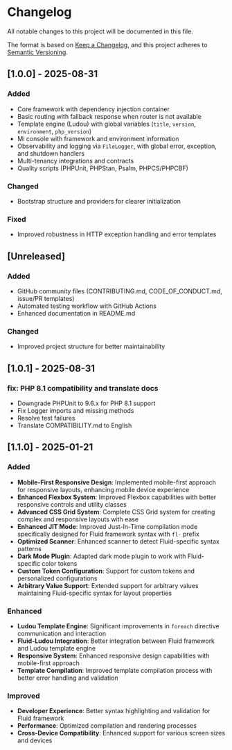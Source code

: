 # Changelog

All notable changes to this project will be documented in this file.

The format is based on [Keep a Changelog](https://keepachangelog.com/en/1.0.0/),
and this project adheres to [Semantic Versioning](https://semver.org/spec/v2.0.0.html).

## [1.0.0] - 2025-08-31

### Added
- Core framework with dependency injection container
- Basic routing with fallback response when router is not available
- Template engine (Ludou) with global variables (`title`, `version`, `environment`, `php_version`)
- Mi console with framework and environment information
- Observability and logging via `FileLogger`, with global error, exception, and shutdown handlers
- Multi-tenancy integrations and contracts
- Quality scripts (PHPUnit, PHPStan, Psalm, PHPCS/PHPCBF)

### Changed
- Bootstrap structure and providers for clearer initialization

### Fixed
- Improved robustness in HTTP exception handling and error templates

## [Unreleased]

### Added
- GitHub community files (CONTRIBUTING.md, CODE_OF_CONDUCT.md, issue/PR templates)
- Automated testing workflow with GitHub Actions
- Enhanced documentation in README.md

### Changed
- Improved project structure for better maintainability

## [1.0.1] - 2025-08-31

### fix: PHP 8.1 compatibility and translate docs

- Downgrade PHPUnit to 9.6.x for PHP 8.1 support
- Fix Logger imports and missing methods
- Resolve test failures
- Translate COMPATIBILITY.md to English

## [1.1.0] - 2025-01-21

### Added
- **Mobile-First Responsive Design**: Implemented mobile-first approach for responsive layouts, enhancing mobile device experience
- **Enhanced Flexbox System**: Improved Flexbox capabilities with better responsive controls and utility classes
- **Advanced CSS Grid System**: Complete CSS Grid system for creating complex and responsive layouts with ease
- **Enhanced JIT Mode**: Improved Just-In-Time compilation mode specifically designed for Fluid framework syntax with `fl-` prefix
- **Optimized Scanner**: Enhanced scanner to detect Fluid-specific syntax patterns
- **Dark Mode Plugin**: Adapted dark mode plugin to work with Fluid-specific color tokens
- **Custom Token Configuration**: Support for custom tokens and personalized configurations
- **Arbitrary Value Support**: Extended support for arbitrary values maintaining Fluid-specific syntax for layout properties

### Enhanced
- **Ludou Template Engine**: Significant improvements in `foreach` directive communication and interaction
- **Fluid-Ludou Integration**: Better integration between Fluid framework and Ludou template engine
- **Responsive System**: Enhanced responsive design capabilities with mobile-first approach
- **Template Compilation**: Improved template compilation process with better error handling and validation

### Improved
- **Developer Experience**: Better syntax highlighting and validation for Fluid framework
- **Performance**: Optimized compilation and rendering processes
- **Cross-Device Compatibility**: Enhanced support for various screen sizes and devices